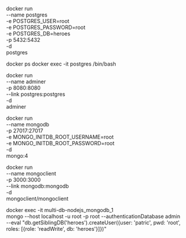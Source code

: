docker run \
  --name postgres \
  -e POSTGRES_USER=root \
  -e POSTGRES_PASSWORD=root \
  -e POSTGRES_DB=heroes \
  -p 5432:5432 \
  -d \
  postgres

docker ps
docker exec -it postgres /bin/bash

docker run \
  --name adminer \
  -p 8080:8080 \
  --link postgres:postgres \
  -d \
  adminer

docker run \
  --name mongodb \
  -p 27017:27017 \
  -e MONGO_INITDB_ROOT_USERNAME=root \
  -e MONGO_INITDB_ROOT_PASSWORD=root \
  -d \
  mongo:4

docker run \
  --name mongoclient \
  -p 3000:3000 \
  --link mongodb:mongodb \
  -d \
  mongoclient/mongoclient

docker exec -it multi-db-nodejs_mongodb_1 \
  mongo --host localhost -u root -p root --authenticationDatabase admin \
  --eval "db.getSiblingDB('heroes').createUser({user: 'patric', pwd: 'root', roles: [{role: 'readWrite', db: 'heroes'}]})"